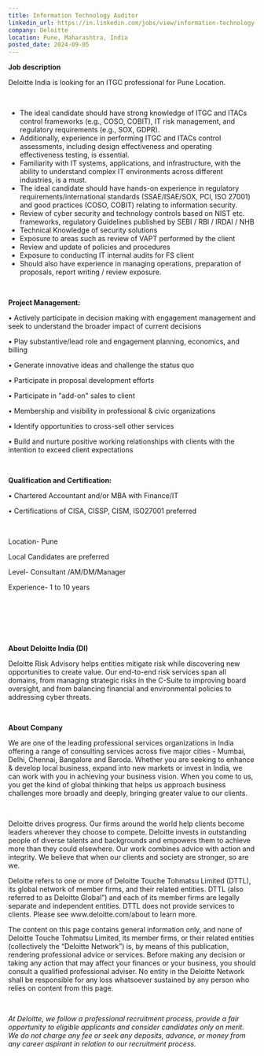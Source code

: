 ```yaml
---
title: Information Technology Auditor
linkedin_url: https://in.linkedin.com/jobs/view/information-technology-auditor-at-deloitte-4017534053?position=5&pageNum=0&refId=V%2BYelADDkwm8o3tcjethsg%3D%3D&trackingId=MjqELPrKX0FfTo96BXHhNg%3D%3D
company: Deloitte
location: Pune, Maharashtra, India
posted_date: 2024-09-05
---
```


<div class="description__text description__text--rich">
<section class="show-more-less-html" data-max-lines="5">
<div class="show-more-less-html__markup show-more-less-html__markup--clamp-after-5 relative overflow-hidden">
<p><strong>Job description</strong></p><p>Deloitte India is looking for an ITGC professional for Pune Location.</p><p><br/></p><ul><li>The ideal candidate should have strong knowledge of ITGC and ITACs control frameworks (e.g., COSO, COBIT), IT risk management, and regulatory requirements (e.g., SOX, GDPR).</li><li>Additionally, experience in performing ITGC and ITACs control assessments, including design effectiveness and operating effectiveness testing, is essential.</li><li>Familiarity with IT systems, applications, and infrastructure, with the ability to understand complex IT environments across different industries, is a must.</li><li>The ideal candidate should have hands-on experience in regulatory requirements/international standards (SSAE/ISAE/SOX, PCI, ISO 27001) and good practices (COSO, COBIT) relating to information security.</li><li>Review of cyber security and technology controls based on NIST etc. frameworks, regulatory Guidelines published by SEBI / RBI / IRDAI / NHB</li><li>Technical Knowledge of security solutions</li><li>Exposure to areas such as review of VAPT performed by the client</li><li>Review and update of policies and procedures</li><li>Exposure to conducting IT internal audits for FS client</li><li>Should also have experience in managing operations, preparation of proposals, report writing / review exposure.</li></ul><p><br/></p><p><strong>Project Management:</strong></p><p>• Actively participate in decision making with engagement management and seek to understand the broader impact of current decisions</p><p>• Play substantive/lead role and engagement planning, economics, and billing</p><p>• Generate innovative ideas and challenge the status quo</p><p>• Participate in proposal development efforts</p><p>• Participate in "add-on" sales to client</p><p>• Membership and visibility in professional &amp; civic organizations</p><p>• Identify opportunities to cross-sell other services</p><p>• Build and nurture positive working relationships with clients with the intention to exceed client expectations</p><p><br/></p><p><strong>Qualification and Certification:</strong></p><p>• Chartered Accountant and/or MBA with Finance/IT</p><p>• Certifications of CISA, CISSP, CISM, ISO27001 preferred</p><p><br/></p><p>Location- Pune</p><p>Local Candidates are preferred</p><p>Level- Consultant /AM/DM/Manager</p><p>Experience- 1 to 10 years</p><p><br/></p><p><br/></p><p><br/></p><p><strong>About Deloitte India (DI)</strong></p><p>Deloitte Risk Advisory helps entities mitigate risk while discovering new opportunities to create value. Our end-to-end risk services span all domains, from managing strategic risks in the C-Suite to improving board oversight, and from balancing financial and environmental policies to addressing cyber threats.</p><p><br/></p><p><strong>About Company</strong></p><p>We are one of the leading professional services organizations in India offering a range of consulting services across five major cities - Mumbai, Delhi, Chennai, Bangalore and Baroda. Whether you are seeking to enhance &amp; develop local business, expand into new markets or invest in India, we can work with you in achieving your business vision. When you come to us, you get the kind of global thinking that helps us approach business challenges more broadly and deeply, bringing greater value to our clients.</p><p><br/></p><p>Deloitte drives progress. Our firms around the world help clients become leaders wherever they choose to compete. Deloitte invests in outstanding people of diverse talents and backgrounds and empowers them to achieve more than they could elsewhere. Our work combines advice with action and integrity. We believe that when our clients and society are stronger, so are we.</p><p>Deloitte refers to one or more of Deloitte Touche Tohmatsu Limited (DTTL), its global network of member firms, and their related entities. DTTL (also referred to as Deloitte Global”) and each of its member firms are legally separate and independent entities. DTTL does not provide services to clients. Please see www.deloitte.com/about to learn more.</p><p>The content on this page contains general information only, and none of Deloitte Touche Tohmatsu Limited, its member firms, or their related entities (collectively the “Deloitte Network”) is, by means of this publication, rendering professional advice or services. Before making any decision or taking any action that may affect your finances or your business, you should consult a qualified professional adviser. No entity in the Deloitte Network shall be responsible for any loss whatsoever sustained by any person who relies on content from this page.</p><p><br/></p><p><em>At Deloitte, we follow a professional recruitment process, provide a fair opportunity to eligible applicants and consider candidates only on merit. We do not charge any fee or seek any deposits, advance, or money from any career aspirant in relation to our recruitment process.</em></p><p></p>
</div>


<!-- --> </section>
</div>